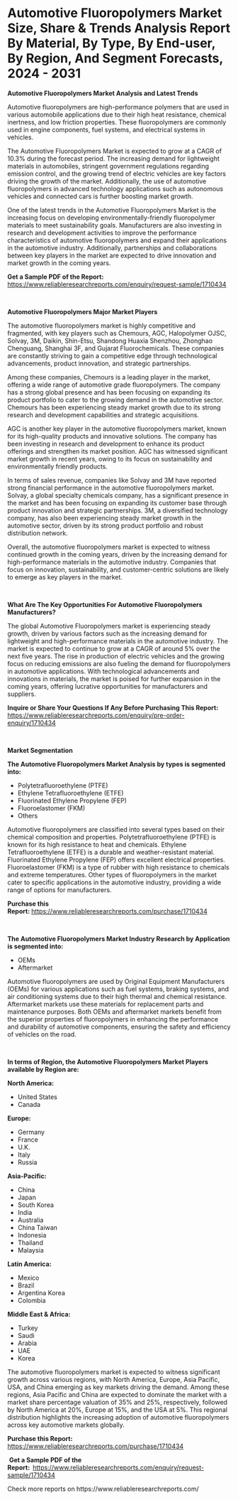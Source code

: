 <p><h1>Automotive Fluoropolymers Market Size, Share & Trends Analysis Report By Material, By Type, By End-user, By Region, And Segment Forecasts, 2024 - 2031</h1></p><p><strong>Automotive Fluoropolymers Market Analysis and Latest Trends</strong></p>
<p><p>Automotive fluoropolymers are high-performance polymers that are used in various automobile applications due to their high heat resistance, chemical inertness, and low friction properties. These fluoropolymers are commonly used in engine components, fuel systems, and electrical systems in vehicles.</p><p>The Automotive Fluoropolymers Market is expected to grow at a CAGR of 10.3% during the forecast period. The increasing demand for lightweight materials in automobiles, stringent government regulations regarding emission control, and the growing trend of electric vehicles are key factors driving the growth of the market. Additionally, the use of automotive fluoropolymers in advanced technology applications such as autonomous vehicles and connected cars is further boosting market growth.</p><p>One of the latest trends in the Automotive Fluoropolymers Market is the increasing focus on developing environmentally-friendly fluoropolymer materials to meet sustainability goals. Manufacturers are also investing in research and development activities to improve the performance characteristics of automotive fluoropolymers and expand their applications in the automotive industry. Additionally, partnerships and collaborations between key players in the market are expected to drive innovation and market growth in the coming years.</p></p>
<p><strong>Get a Sample PDF of the Report:&nbsp;</strong> <a href="https://www.reliableresearchreports.com/enquiry/request-sample/1710434">https://www.reliableresearchreports.com/enquiry/request-sample/1710434</a></p>
<p>&nbsp;</p>
<p><strong>Automotive Fluoropolymers Major Market Players</strong></p>
<p><p>The automotive fluoropolymers market is highly competitive and fragmented, with key players such as Chemours, AGC, Halopolymer OJSC, Solvay, 3M, Daikin, Shin-Etsu, Shandong Huaxia Shenzhou, Zhonghao Chenguang, Shanghai 3F, and Gujarat Fluorochemicals. These companies are constantly striving to gain a competitive edge through technological advancements, product innovation, and strategic partnerships.</p><p>Among these companies, Chemours is a leading player in the market, offering a wide range of automotive grade fluoropolymers. The company has a strong global presence and has been focusing on expanding its product portfolio to cater to the growing demand in the automotive sector. Chemours has been experiencing steady market growth due to its strong research and development capabilities and strategic acquisitions.</p><p>AGC is another key player in the automotive fluoropolymers market, known for its high-quality products and innovative solutions. The company has been investing in research and development to enhance its product offerings and strengthen its market position. AGC has witnessed significant market growth in recent years, owing to its focus on sustainability and environmentally friendly products.</p><p>In terms of sales revenue, companies like Solvay and 3M have reported strong financial performance in the automotive fluoropolymers market. Solvay, a global specialty chemicals company, has a significant presence in the market and has been focusing on expanding its customer base through product innovation and strategic partnerships. 3M, a diversified technology company, has also been experiencing steady market growth in the automotive sector, driven by its strong product portfolio and robust distribution network.</p><p>Overall, the automotive fluoropolymers market is expected to witness continued growth in the coming years, driven by the increasing demand for high-performance materials in the automotive industry. Companies that focus on innovation, sustainability, and customer-centric solutions are likely to emerge as key players in the market.</p></p>
<p>&nbsp;</p>
<p><strong>What Are The Key Opportunities For Automotive Fluoropolymers Manufacturers?</strong></p>
<p><p>The global Automotive Fluoropolymers market is experiencing steady growth, driven by various factors such as the increasing demand for lightweight and high-performance materials in the automotive industry. The market is expected to continue to grow at a CAGR of around 5% over the next five years. The rise in production of electric vehicles and the growing focus on reducing emissions are also fueling the demand for fluoropolymers in automotive applications. With technological advancements and innovations in materials, the market is poised for further expansion in the coming years, offering lucrative opportunities for manufacturers and suppliers.</p></p>
<p><strong>Inquire or Share Your Questions If Any Before Purchasing This Report:</strong> <a href="https://www.reliableresearchreports.com/enquiry/pre-order-enquiry/1710434">https://www.reliableresearchreports.com/enquiry/pre-order-enquiry/1710434</a></p>
<p>&nbsp;</p>
<p><strong>Market Segmentation</strong></p>
<p><strong>The Automotive Fluoropolymers Market Analysis by types is segmented into:</strong></p>
<p><ul><li>Polytetrafluoroethylene (PTFE)</li><li>Ethylene Tetrafluoroethylene (ETFE)</li><li>Fluorinated Ethylene Propylene (FEP)</li><li>Fluoroelastomer (FKM)</li><li>Others</li></ul></p>
<p><p>Automotive fluoropolymers are classified into several types based on their chemical composition and properties. Polytetrafluoroethylene (PTFE) is known for its high resistance to heat and chemicals. Ethylene Tetrafluoroethylene (ETFE) is a durable and weather-resistant material. Fluorinated Ethylene Propylene (FEP) offers excellent electrical properties. Fluoroelastomer (FKM) is a type of rubber with high resistance to chemicals and extreme temperatures. Other types of fluoropolymers in the market cater to specific applications in the automotive industry, providing a wide range of options for manufacturers.</p></p>
<p><strong>Purchase this Report:&nbsp;</strong><a href="https://www.reliableresearchreports.com/purchase/1710434">https://www.reliableresearchreports.com/purchase/1710434</a></p>
<p>&nbsp;</p>
<p><strong>The Automotive Fluoropolymers Market Industry Research by Application is segmented into:</strong></p>
<p><ul><li>OEMs</li><li>Aftermarket</li></ul></p>
<p><p>Automotive fluoropolymers are used by Original Equipment Manufacturers (OEMs) for various applications such as fuel systems, braking systems, and air conditioning systems due to their high thermal and chemical resistance. Aftermarket markets use these materials for replacement parts and maintenance purposes. Both OEMs and aftermarket markets benefit from the superior properties of fluoropolymers in enhancing the performance and durability of automotive components, ensuring the safety and efficiency of vehicles on the road.</p></p>
<p>&nbsp;</p>
<p><strong>In terms of Region, the Automotive Fluoropolymers Market Players available by Region are:</strong></p>
<p>
    <p> <strong> North America: </strong>
        <ul>
            <li>United States</li>
            <li>Canada</li>
        </ul>
        </p> 
    <p> <strong> Europe: </strong>
        <ul>
            <li>Germany</li>
            <li>France</li>
            <li>U.K.</li>
            <li>Italy</li>
            <li>Russia</li>
        </ul>
        </p> 
    <p> <strong> Asia-Pacific: </strong>
        <ul>
            <li>China</li>
            <li>Japan</li>
            <li>South Korea</li>
            <li>India</li>
            <li>Australia</li>
            <li>China Taiwan</li>
            <li>Indonesia</li>
            <li>Thailand</li>
            <li>Malaysia</li>
        </ul>
        </p> 
    <p> <strong> Latin America: </strong>
        <ul>
            <li>Mexico</li>
            <li>Brazil</li>
            <li>Argentina Korea</li>
            <li>Colombia</li>
        </ul>
        </p> 
    <p> <strong> Middle East & Africa: </strong>
        <ul>
            <li>Turkey</li>
            <li>Saudi</li>
            <li>Arabia</li>
            <li>UAE</li>
            <li>Korea</li>
        </ul>
    </p>
    </p>
<p><p>The automotive fluoropolymers market is expected to witness significant growth across various regions, with North America, Europe, Asia Pacific, USA, and China emerging as key markets driving the demand. Among these regions, Asia Pacific and China are expected to dominate the market with a market share percentage valuation of 35% and 25%, respectively, followed by North America at 20%, Europe at 15%, and the USA at 5%. This regional distribution highlights the increasing adoption of automotive fluoropolymers across key automotive markets globally.</p></p>
<p><strong>Purchase this Report: </strong><a href="https://www.reliableresearchreports.com/purchase/1710434">https://www.reliableresearchreports.com/purchase/1710434</a></p>
<p>&nbsp;<strong>Get a Sample PDF of the Report:&nbsp;&nbsp;</strong><a href="https://www.reliableresearchreports.com/enquiry/request-sample/1710434">https://www.reliableresearchreports.com/enquiry/request-sample/1710434</a></p>
<p><strong></strong></p>
<p>Check more reports on https://www.reliableresearchreports.com/</p>